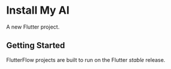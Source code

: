 # Install My AI

A new Flutter project.

## Getting Started

FlutterFlow projects are built to run on the Flutter _stable_ release.
